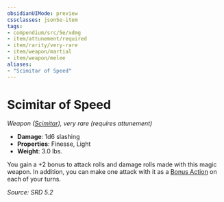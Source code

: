 ```yaml
---
obsidianUIMode: preview
cssclasses: json5e-item
tags:
- compendium/src/5e/xdmg
- item/attunement/required
- item/rarity/very-rare
- item/weapon/martial
- item/weapon/melee
aliases: 
- "Scimitar of Speed"
---
```

# Scimitar of Speed
*Weapon ([Scimitar](scimitar-xphb.md)), very rare (requires attunement)*  

- **Damage**: 1d6 slashing
- **Properties**: Finesse, Light
- **Weight**: 3.0 lbs.

You gain a +2 bonus to attack rolls and damage rolls made with this magic weapon. In addition, you can make one attack with it as a [Bonus Action](bonus-action-xphb.md) on each of your turns.

*Source: SRD 5.2*